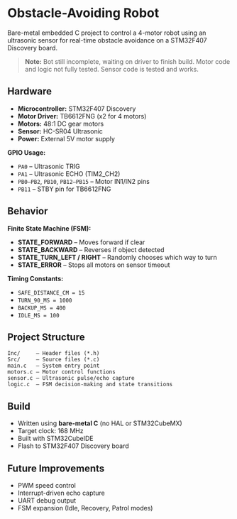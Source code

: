 # Obstacle-Avoiding Robot

Bare-metal embedded C project to control a 4-motor robot using an ultrasonic sensor for real-time obstacle avoidance on a STM32F407 Discovery board.

> **Note:** Bot still incomplete, waiting on driver to finish build. Motor code and logic not fully tested. Sensor code is tested and works.

## Hardware
- **Microcontroller:** STM32F407 Discovery
- **Motor Driver:** TB6612FNG (x2 for 4 motors)
- **Motors:** 48:1 DC gear motors
- **Sensor:** HC-SR04 Ultrasonic
- **Power:** External 5V motor supply 

**GPIO Usage:**
- `PA0` – Ultrasonic TRIG
- `PA1` – Ultrasonic ECHO (TIM2_CH2)
- `PB0–PB2`, `PB10`, `PB12–PB15` – Motor IN1/IN2 pins
- `PB11` – STBY pin for TB6612FNG

## Behavior

**Finite State Machine (FSM):**
- **STATE_FORWARD** – Moves forward if clear
- **STATE_BACKWARD** – Reverses if object detected
- **STATE_TURN_LEFT / RIGHT** – Randomly chooses which way to turn
- **STATE_ERROR** – Stops all motors on sensor timeout

**Timing Constants:**
- `SAFE_DISTANCE_CM = 15`
- `TURN_90_MS = 1000`
- `BACKUP_MS = 400`
- `IDLE_MS = 100`

## Project Structure
```
Inc/     – Header files (*.h)
Src/     – Source files (*.c)
main.c   – System entry point
motors.c – Motor control functions
sensor.c – Ultrasonic pulse/echo capture
logic.c  – FSM decision-making and state transitions
```

## Build
- Written using **bare-metal C** (no HAL or STM32CubeMX)
- Target clock: 168 MHz
- Built with STM32CubeIDE
- Flash to STM32F407 Discovery board

## Future Improvements
- PWM speed control
- Interrupt-driven echo capture
- UART debug output
- FSM expansion (Idle, Recovery, Patrol modes)

